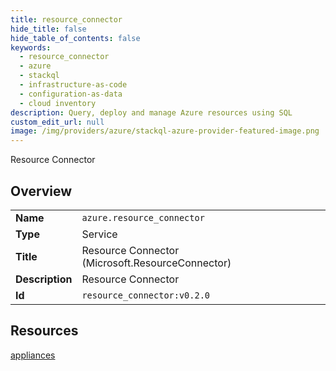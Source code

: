 ```yaml
---
title: resource_connector
hide_title: false
hide_table_of_contents: false
keywords:
  - resource_connector
  - azure
  - stackql
  - infrastructure-as-code
  - configuration-as-data
  - cloud inventory
description: Query, deploy and manage Azure resources using SQL
custom_edit_url: null
image: /img/providers/azure/stackql-azure-provider-featured-image.png
---
```

Resource Connector  
    

## Overview
<table><tbody>
<tr><td><b>Name</b></td><td><code>azure.resource_connector</code></td></tr>
<tr><td><b>Type</b></td><td>Service</td></tr>
<tr><td><b>Title</b></td><td>Resource Connector (Microsoft.ResourceConnector)</td></tr>
<tr><td><b>Description</b></td><td>Resource Connector</td></tr>
<tr><td><b>Id</b></td><td><code>resource_connector:v0.2.0</code></td></tr>
</tbody></table>

## Resources
<div class="row">
<div class="providerDocColumn">
<a href="/providers/azure/resource_connector/appliances/">appliances</a><br />
</div>
<div class="providerDocColumn">
</div>
</div>
